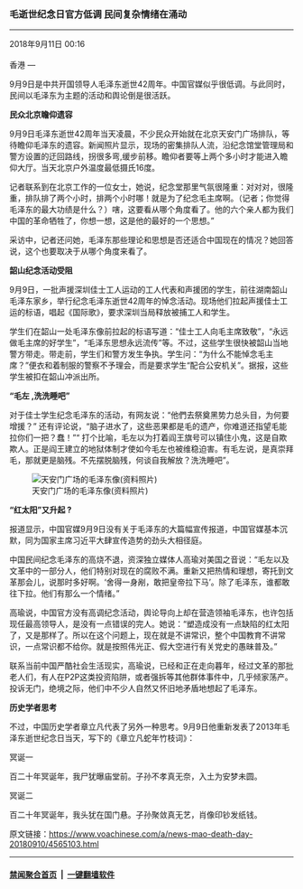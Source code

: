 ### 毛逝世纪念日官方低调 民间复杂情绪在涌动
------------------------

<div class="published">
 <span class="date" title="中国时间">
  <time datetime="2018-09-11T00:16:44+08:00">
   2018年9月11日 00:16
  </time>
 </span>
</div>
<br/>
<div class="wsw">
 <span class="dateline">
  香港 —
 </span>
 <p>
  9月9日是中共开国领导人毛泽东逝世42周年。中国官媒似乎很低调。与此同时，民间以毛泽东为主题的活动和舆论倒是很活跃。
 </p>
 <div class="wsw__embed">
 </div>
 <p>
  <strong>
   民众北京瞻仰遗容
  </strong>
 </p>
 <p>
  9月9日毛泽东逝世42周年当天凌晨，不少民众开始就在北京天安门广场排队，等待瞻仰毛泽东的遗容。新闻照片显示，现场的密集排队人流，沿纪念馆堂管理局和警方设置的迂回路线，拐很多弯,缓步前移。瞻仰者要等上两个多小时才能进入瞻仰大厅。当天北京户外温度最低摄氏16度。
 </p>
 <p>
  记者联系到在北京工作的一位女士，她说，纪念堂那里气氛很隆重：对对对，很隆重，排队排了两个小时，排两个小时哪！就是为了纪念毛主席啊。（记者；你觉得毛泽东的最大功绩是什么？）嗐，这要看从哪个角度看了。他的六个亲人都为我们中国的革命牺牲了，你想一想，这是他的最好的一个思想。”
 </p>
 <p>
  采访中，记者还问她，毛泽东那些理论和思想是否还适合中国现在的情况？她回答说，这个也要取决于从哪个角度来看了。
 </p>
 <p>
  <strong>
   韶山纪念活动受阻
  </strong>
 </p>
 <p>
  9月9日，一批声援深圳佳士工人运动的工人代表和声援团的学生，前往湖南韶山毛泽东家乡，举行纪念毛泽东逝世42周年的悼念活动。现场他们拉起声援佳士工运的标语，唱起《国际歌》，要求深圳当局释放被捕工人和学生。
 </p>
 <p>
  学生们在韶山一处毛泽东像前拉起的标语写道：“佳士工人向毛主席致敬”，“永远做毛主席的好学生”，“毛泽东思想永远流传”等。不过，这些学生很快被韶山当地警方带走。带走前，学生们和警方发生争执。学生问：“为什么不能悼念毛主席？”便衣和着制服的警察不予理会，而是要求学生“配合公安机关”。据报，这些学生被扣在韶山冲派出所。
 </p>
 <p>
  <strong>
   “毛左
  </strong>
  <strong>
   ,洗洗睡吧”
  </strong>
 </p>
 <p>
  对于佳士学生纪念毛泽东的活动，有网友说：“他們去祭奠黑势力总头目，为何要增援？” 还有评论说，“脑子进水了，这些恶果都是毛的遗产，你难道还指望毛能拉你们一把？蠢！”“ 打个比喻，毛左以为打着阎王旗号可以镇住小鬼，这是自欺欺人。正是阎王建立的地狱体制才使如今毛左也被维稳迫害。有毛左说，是真崇拜毛，那就更是脑残。不先摆脱脑残，何谈自我解放？洗洗睡吧”。
 </p>
 <div class="wsw__embed">
  <figure class="media-image js-media-expand">
   <div class="img-wrap">
    <div class="thumb">
     <img alt="天安门广场的毛泽东像(资料照片)" src="https://gdb.voanews.com/54E682FB-32BE-4756-9A1C-68D9ED210C56_w250_r0_s.jpg"/>
    </div>
    <span class="ico ico-fullscreen ico--media-expand ico--rounded">
    </span>
   </div>
   <figcaption>
    <span class="caption">
     天安门广场的毛泽东像(资料照片)
    </span>
   </figcaption>
  </figure>
 </div>
 <p>
  <strong>
   “红太阳”又升起
  </strong>
  <strong>
   ?
  </strong>
 </p>
 <p>
  报道显示，中国官媒9月9日没有关于毛泽东的大篇幅宣传报道，中国官媒基本沉默，同为国家主席习近平大肆宣传造势的劲头大相径庭。
 </p>
 <p>
  中国民间纪念毛泽东的高烧不退，资深独立媒体人高瑜对美国之音说：“毛左以及文革中的一部分人，他们特别对现在的腐败不满。重新又把热情和理想，寄托到文革那会儿，说那时多好啊。‘舍得一身剐，敢把皇帝拉下马’。除了毛泽东，谁都敢往下拉。他们有那么一个情绪。”
 </p>
 <p>
  高瑜说，中国官方没有高调纪念活动，舆论导向上却在营造领袖毛泽东，也许包括现任最高领导人，是没有一点错误的完人。她说：“塑造成没有一点缺陷的红太阳了，又是那样了。所以在这个问题上，现在就是不讲常识，整个中国教育不讲常识，一点常识都不给你。就是按照伟光正、假大空进行有关党史的愚昧普及。”
 </p>
 <p>
  联系当前中国严酷社会生活现实，高瑜说，已经和正在走向暮年，经过文革的那批老人们，有人在P2P这类投资陷阱，或者强拆等其他群体事件中，几乎倾家荡产。投诉无门，绝境之际，他们中不少人自然又怀旧地矛盾地想起了毛泽东。
 </p>
 <p>
  <strong>
   历史学者思考
  </strong>
 </p>
 <p>
  不过，中国历史学者章立凡代表了另外一种思考。9月9日他重新发表了2013年毛泽东逝世纪念日当天，写下的《章立凡蛇年竹枝词》：
 </p>
 <p>
  冥诞一
 </p>
 <p>
  百二十年冥诞年，我尸犹曝庙堂前。子孙不孝真无奈，入土为安梦未圆。
 </p>
 <p>
  冥诞二
 </p>
 <p>
  百二十年冥诞年，我头犹在国门悬。子孙聚敛真无艺，肖像印钞发纸钱。
 </p>
</div>

原文链接：https://www.voachinese.com/a/news-mao-death-day-20180910/4565103.html


------------------------
#### [禁闻聚合首页](https://github.com/gfw-breaker/banned-news/blob/master/README.md) &nbsp;|&nbsp;  [一键翻墙软件](https://github.com/gfw-breaker/nogfw/blob/master/README.md)